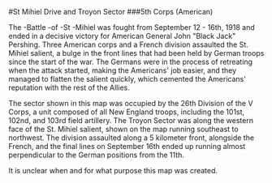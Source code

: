 #St Mihiel Drive and Troyon Sector
###5th Corps (American)

The -Battle -of -St -Mihiel was fought from September 12 - 16th, 1918 and ended in a decisive victory for American 
General John "Black Jack" Pershing.  Three American corps and a French division assaulted the St. Mihiel salient, 
a bulge in the front lines that had been held by German troops since the start of the war.  The Germans were in 
the process of retreating when the attack started, making the Americans' job easier, and they managed to flatten 
the salient quickly, which cemented the Americans' reputation with the rest of the Allies.

The sector shown in this map was occupied by the 26th Division of the V Corps, a unit composed of all New England 
troops, including the 101st, 102nd, and 103rd field artillery.  The Troyon Sector was along the western face of 
the St. Mihiel salient, shown on the map running southeast to northwest.  The division assaulted along a 5 
kilometer front, alongside the French, and the final lines on September 16th ended up running almost perpendicular 
to the German positions from the 11th.   

It is unclear when and for what purpose this map was created. 
